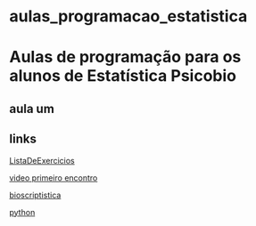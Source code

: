# aulas_programacao_estatistica


# Aulas de programação para os alunos de Estatística Psicobio

## aula um



## links

[ListaDeExercicios](https://wiki.python.org.br/ListaDeExercicios)

[video primeiro encontro](https://www.youtube.com/watch?v=waW-iWouKG4)

[bioscriptistica](https://bioscriptistica.com.br/conteudo/)

[python](https://www.python.org/downloads/)
